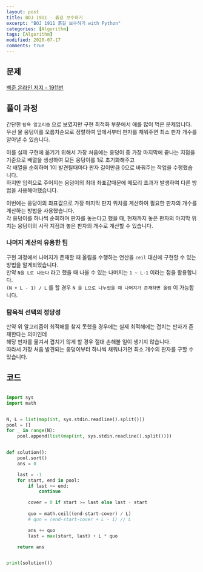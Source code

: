 ```yaml
---
layout: post
title: BOJ 1911 - 흙길 보수하기
excerpt: "BOJ 1911 흙길 보수하기 with Python"
categories: [Algorithm]
tags: [Algorithm]
modified: 2020-07-17
comments: true
---
```


## 문제
[백준 온라인 저지 - 1911번](https://www.acmicpc.net/problem/1911)


## 풀이 과정
간단한 `탐욕 알고리즘` 으로 보였지만 구현 최적화 부분에서 애를 많이 먹은 문제입니다. <br>
우선 물 웅덩이를 오름차순으로 정렬하여 앞에서부터 판자를 채워주면 최소 판자 개수를 알아낼 수 있습니다. <br>

이를 실제 구현에 옮기기 위해서 가장 처음에는 웅덩이 중 가장 마지막에 끝나는 지점을 기준으로 배열을 생성하여 모든 웅덩이를 1로 초기화해주고 <br>
각 배열을 순회하며 1이 발견될때마다 판자 길이만큼 0으로 바꿔주는 작업을 수행했습니다. <br>
하지만 입력으로 주어지는 웅덩이의 최대 좌표값때문에 메모리 초과가 발생하여 다른 방법을 사용해야했습니다. <br>

이번에는 웅덩이의 좌표값으로 가장 마지막 판지 위치를 계산하여 필요한 판자의 개수를 계산하는 방법을 사용했습니다. <br>
각 웅덩이를 하나씩 순회하며 판자를 놓는다고 했을 때, 현재까지 놓은 판자의 마지막 위치는 웅덩이의 시작 지점과 놓은 판자의 개수로 계산할 수 있습니다. <br>

### 나머지 계산의 유용한 팁
구현 과정에서 나머지가 존재할 때 올림을 수행하는 연산을 `ceil` 대신에 구현할 수 있는 방법을 알게되었습니다. <br>
만약 `N을 L로 나눈다` 라고 했을 때 나올 수 있는 나머지는 `1 ~ L-1` 이라는 점을 활용합니다. <br>
`(N + L - 1) / L` 를 할 경우 `N 을 L으로 나누었을 때 나머지가 존재하면 올림` 이 가능합니다. <br>

### 탐욕적 선택의 정당성
만약 위 알고리즘이 최적해를 찾지 못했을 경우에는 실제 최적해에는 겹치는 판자가 존재한다는 의미인데 <br>
해당 판자를 옮겨서 겹치기 않게 할 경우 절대 손해볼 일이 생기지 않습니다. <br>
따라서 가장 처음 발견되는 웅덩이부터 하나씩 채워나가면 최소 개수의 판자를 구할 수 있습니다. <br>


## 코드

~~~ python

import sys
import math


N, L = list(map(int, sys.stdin.readline().split()))
pool = []
for _ in range(N):
    pool.append(list(map(int, sys.stdin.readline().split())))


def solution():
    pool.sort()
    ans = 0

    last = -1
    for start, end in pool:
        if last >= end:
            continue

        cover = 0 if start >= last else last - start
        
        quo = math.ceil((end-start-cover) / L)
        # quo = (end-start-cover + L - 1) // L

        ans += quo
        last = max(start, last) + L * quo

    return ans


print(solution())


~~~